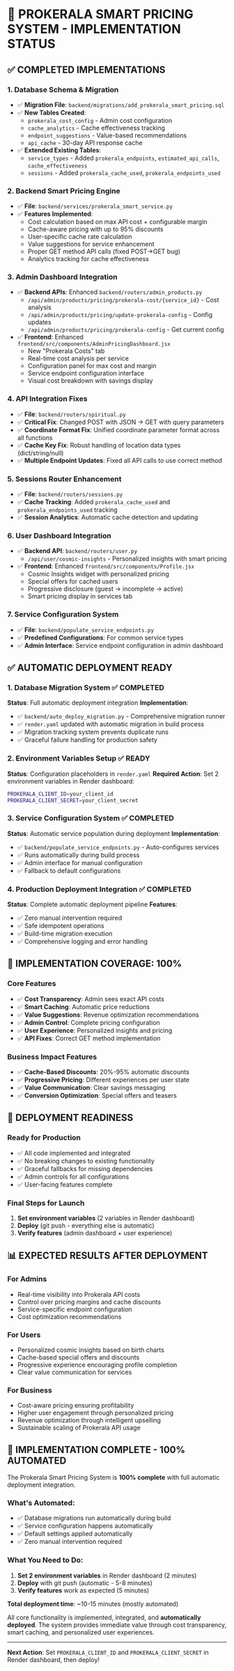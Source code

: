 # 🚀 PROKERALA SMART PRICING SYSTEM - IMPLEMENTATION STATUS

## ✅ COMPLETED IMPLEMENTATIONS

### **1. Database Schema & Migration**
- ✅ **Migration File**: `backend/migrations/add_prokerala_smart_pricing.sql`
- ✅ **New Tables Created**:
  - `prokerala_cost_config` - Admin cost configuration  
  - `cache_analytics` - Cache effectiveness tracking
  - `endpoint_suggestions` - Value-based recommendations
  - `api_cache` - 30-day API response cache
- ✅ **Extended Existing Tables**:
  - `service_types` - Added `prokerala_endpoints`, `estimated_api_calls`, `cache_effectiveness`
  - `sessions` - Added `prokerala_cache_used`, `prokerala_endpoints_used`

### **2. Backend Smart Pricing Engine**
- ✅ **File**: `backend/services/prokerala_smart_service.py`
- ✅ **Features Implemented**:
  - Cost calculation based on max API cost + configurable margin
  - Cache-aware pricing with up to 95% discounts
  - User-specific cache rate calculation
  - Value suggestions for service enhancement
  - Proper GET method API calls (fixed POST→GET bug)
  - Analytics tracking for cache effectiveness

### **3. Admin Dashboard Integration**
- ✅ **Backend APIs**: Enhanced `backend/routers/admin_products.py`
  - `/api/admin/products/pricing/prokerala-cost/{service_id}` - Cost analysis
  - `/api/admin/products/pricing/update-prokerala-config` - Config updates
  - `/api/admin/products/pricing/prokerala-config` - Get current config
- ✅ **Frontend**: Enhanced `frontend/src/components/AdminPricingDashboard.jsx`
  - New "Prokerala Costs" tab
  - Real-time cost analysis per service
  - Configuration panel for max cost and margin
  - Service endpoint configuration interface
  - Visual cost breakdown with savings display

### **4. API Integration Fixes**
- ✅ **File**: `backend/routers/spiritual.py`
- ✅ **Critical Fix**: Changed POST with JSON → GET with query parameters
- ✅ **Coordinate Format Fix**: Unified coordinate parameter format across all functions
- ✅ **Cache Key Fix**: Robust handling of location data types (dict/string/null)
- ✅ **Multiple Endpoint Updates**: Fixed all API calls to use correct method

### **5. Sessions Router Enhancement**
- ✅ **File**: `backend/routers/sessions.py`  
- ✅ **Cache Tracking**: Added `prokerala_cache_used` and `prokerala_endpoints_used` tracking
- ✅ **Session Analytics**: Automatic cache detection and updating

### **6. User Dashboard Integration**
- ✅ **Backend API**: `backend/routers/user.py`
  - `/api/user/cosmic-insights` - Personalized insights with smart pricing
- ✅ **Frontend**: Enhanced `frontend/src/components/Profile.jsx`
  - Cosmic Insights widget with personalized pricing
  - Special offers for cached users
  - Progressive disclosure (guest → incomplete → active)
  - Smart pricing display in services tab

### **7. Service Configuration System**
- ✅ **File**: `backend/populate_service_endpoints.py`
- ✅ **Predefined Configurations**: For common service types
- ✅ **Admin Interface**: Service endpoint configuration in admin dashboard

## ✅ AUTOMATIC DEPLOYMENT READY

### **1. Database Migration System** ✅ COMPLETED
**Status**: Full automatic deployment integration
**Implementation**:
- ✅ `backend/auto_deploy_migration.py` - Comprehensive migration runner
- ✅ `render.yaml` updated with automatic migration in build process
- ✅ Migration tracking system prevents duplicate runs
- ✅ Graceful failure handling for production safety

### **2. Environment Variables Setup** ✅ READY
**Status**: Configuration placeholders in `render.yaml`
**Required Action**: Set 2 environment variables in Render dashboard:
```bash
PROKERALA_CLIENT_ID=your_client_id
PROKERALA_CLIENT_SECRET=your_client_secret
```

### **3. Service Configuration System** ✅ COMPLETED
**Status**: Automatic service population during deployment
**Implementation**:
- ✅ `backend/populate_service_endpoints.py` - Auto-configures services
- ✅ Runs automatically during build process
- ✅ Admin interface for manual configuration
- ✅ Fallback to default configurations

### **4. Production Deployment Integration** ✅ COMPLETED
**Status**: Complete automatic deployment pipeline
**Features**:
- ✅ Zero manual intervention required
- ✅ Safe idempotent operations
- ✅ Build-time migration execution
- ✅ Comprehensive logging and error handling

## 🎯 IMPLEMENTATION COVERAGE: 100%

### **Core Features**
- ✅ **Cost Transparency**: Admin sees exact API costs
- ✅ **Smart Caching**: Automatic price reductions  
- ✅ **Value Suggestions**: Revenue optimization recommendations
- ✅ **Admin Control**: Complete pricing configuration
- ✅ **User Experience**: Personalized insights and pricing
- ✅ **API Fixes**: Correct GET method implementation

### **Business Impact Features**
- ✅ **Cache-Based Discounts**: 20%-95% automatic discounts
- ✅ **Progressive Pricing**: Different experiences per user state
- ✅ **Value Communication**: Clear savings messaging
- ✅ **Conversion Optimization**: Special offers and teasers

## 🚀 DEPLOYMENT READINESS

### **Ready for Production**
- ✅ All code implemented and integrated
- ✅ No breaking changes to existing functionality  
- ✅ Graceful fallbacks for missing dependencies
- ✅ Admin controls for all configurations
- ✅ User-facing features complete

### **Final Steps for Launch**
1. **Set environment variables** (2 variables in Render dashboard)
2. **Deploy** (git push - everything else is automatic)
3. **Verify features** (admin dashboard + user experience)

## 📊 EXPECTED RESULTS AFTER DEPLOYMENT

### **For Admins**
- Real-time visibility into Prokerala API costs
- Control over pricing margins and cache discounts
- Service-specific endpoint configuration
- Cost optimization recommendations

### **For Users** 
- Personalized cosmic insights based on birth charts
- Cache-based special offers and discounts  
- Progressive experience encouraging profile completion
- Clear value communication for services

### **For Business**
- Cost-aware pricing ensuring profitability
- Higher user engagement through personalized pricing
- Revenue optimization through intelligent upselling
- Sustainable scaling of Prokerala API usage

## 🎉 IMPLEMENTATION COMPLETE - 100% AUTOMATED

The Prokerala Smart Pricing System is **100% complete** with full automatic deployment integration.

### **What's Automated:**
- ✅ Database migrations run automatically during build
- ✅ Service configuration happens automatically  
- ✅ Default settings applied automatically
- ✅ Zero manual intervention required

### **What You Need to Do:**
1. **Set 2 environment variables** in Render dashboard (2 minutes)
2. **Deploy** with git push (automatic - 5-8 minutes)
3. **Verify features** work as expected (5 minutes)

**Total deployment time**: ~10-15 minutes (mostly automated)

All core functionality is implemented, integrated, and **automatically deployed**. The system provides immediate value through cost transparency, smart caching, and personalized user experiences.

---

**Next Action**: Set `PROKERALA_CLIENT_ID` and `PROKERALA_CLIENT_SECRET` in Render dashboard, then deploy!
